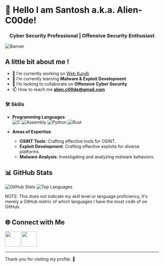 # 👋 Hello I am Santosh a.k.a. Alien-C00de!
<h3 align="center">Cyber Security Professional | Offensive Security Enthusiast</h3>

![Banner](https://via.placeholder.com/1200x75.png?text=Welcome+to+My+GitHub+Profile)

## A little bit about me !
- 🔭 I’m currently working on [Web Kundli](https://github.com/Alien-C00de/Web-Kundli)
- 🌱 I’m currently learning **Malware & Exploit Development**
- 👯 I’m looking to collaborate on **Offensive Cyber Security**
- 📫 How to reach me **alien.c00de@gmail.com**

### 🛠️ Skills
- **Programming Languages**:  
  ![C](https://img.shields.io/badge/C-00599C?style=for-the-badge&logo=c&logoColor=white)  ![Assembly](https://img.shields.io/badge/Assembly-7E9CD8?style=for-the-badge&logo=assemblyscript&logoColor=white)  ![Python](https://img.shields.io/badge/Python-3776AB?style=for-the-badge&logo=python&logoColor=white)  ![Rust](https://img.shields.io/badge/Rust-000000?style=for-the-badge&logo=rust&logoColor=white)

- **Areas of Expertise**:
  - **OSINT Tools**: Crafting effective tools for OSINT.  
  - **Exploit Development**: Crafting effective exploits for diverse platforms.
  - **Malware Analysis**: Investigating and analyzing malware behaviors.

## 📊 GitHub Stats
![GitHub Stats](https://github-readme-stats.vercel.app/api?username=alien-c00de&show_icons=true&theme=radical)  ![Top Languages](https://github-readme-stats.vercel.app/api/top-langs/?username=alien-c00de&layout=compact&theme=radical)

NOTE: This does not indicate my skill level or language proficiency, it's merely a GitHub metric of which languages I have the most code of on GitHub.

## 🌐 Connect with Me
[<img src="https://cdn.jsdelivr.net/gh/devicons/devicon@latest/icons/linkedin/linkedin-original.svg" width="50" height="50" />](https://www.linkedin.com/in/yourprofile)
[<img src="https://cdn.jsdelivr.net/gh/devicons/devicon@latest/icons/github/github-original-wordmark.svg" width="50" height="50" />]([https://www.linkedin.com/in/yourprofile)

---

Thank you for visiting my profile. 🚀
